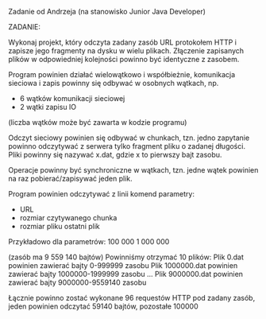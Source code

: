 Zadanie od Andrzeja (na stanowisko Junior Java Developer)

ZADANIE:

Wykonaj projekt, który odczyta zadany zasób URL protokołem HTTP i zapisze jego fragmenty na dysku w wielu plikach. Złączenie zapisanych plików w odpowiedniej kolejności powinno być identyczne z zasobem.

Program powinien działać wielowątkowo i współbieżnie, komunikacja sieciowa i zapis powinny się odbywać w osobnych wątkach, np.
- 6 wątków komunikacji sieciowej
- 2 wątki zapisu IO

(liczba wątków może być zawarta w kodzie programu)

Odczyt sieciowy powinien się odbywać w chunkach, tzn. jedno zapytanie powinno odczytywać z serwera tylko fragment pliku o zadanej długości. Pliki powinny się nazywać x.dat, gdzie x to pierwszy bajt zasobu.

Operacje powinny być synchroniczne w wątkach, tzn. jedne wątek powinien na raz pobierać/zapisywać jeden plik.

Program powinien odczytywać z linii komend parametry:
- URL
- rozmiar czytywanego chunka
- rozmiar pliku ostatni plik

Przykładowo dla parametrów: <ciach url> 100 000 1 000 000

(zasób ma 9 559 140 bajtów)
Powinniśmy otrzymać 10 plików:
Plik 0.dat powinien zawierać bajty 0-999999 zasobu
Plik 1000000.dat powinien zawierać bajty 1000000-1999999 zasobu
...
Plik 9000000.dat powinien zawierać bajty 9000000-9559140 zasobu

Łącznie powinno zostać wykonane 96 requestów HTTP pod zadany zasób, jeden powinien odczytać 59140 bajtów, pozostałe 100000
